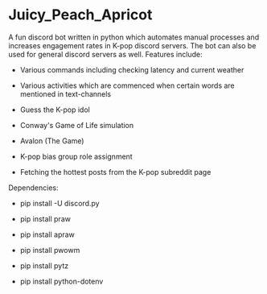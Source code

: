 # Juicy_Peach_Apricot

A fun discord bot written in python which automates manual processes and increases engagement rates in K-pop discord servers. The bot can also be used for general discord servers as well. Features include:

* Various commands including checking latency and current weather

* Various activities which are commenced when certain words are mentioned in text-channels

* Guess the K-pop idol

* Conway's Game of Life simulation

* Avalon (The Game)

* K-pop bias group role assignment

* Fetching the hottest posts from the K-pop subreddit page


Dependencies:

* pip install -U discord.py

* pip install praw

* pip install apraw

* pip install pwowm

* pip install pytz

* pip install python-dotenv

